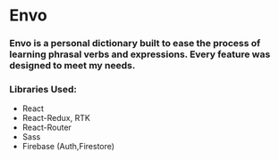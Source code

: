 # Envo

### Envo is a personal dictionary built to ease the process of learning phrasal verbs and expressions. Every feature was designed to meet my needs.

### Libraries Used:

-  React
-  React-Redux, RTK
-  React-Router
-  Sass
-  Firebase (Auth,Firestore)
